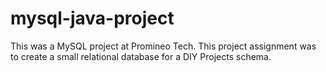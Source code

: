 # mysql-java-project

This was a MySQL project at Promineo Tech. This project assignment was to create a small relational database for a DIY Projects schema. 
